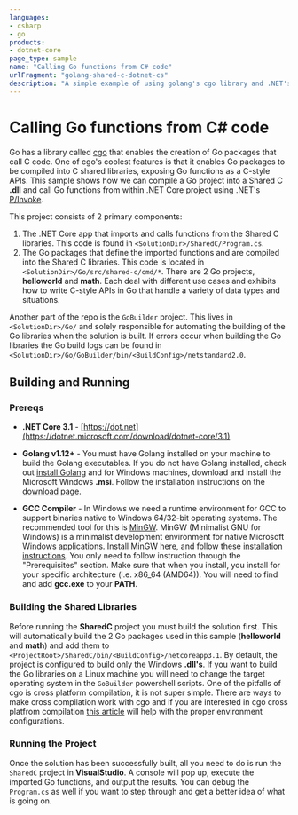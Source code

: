 ```yaml
---
languages:
- csharp
- go
products:
- dotnet-core
page_type: sample
name: "Calling Go functions from C# code"
urlFragment: "golang-shared-c-dotnet-cs"
description: "A simple example of using golang's cgo library and .NET's P/Invoke to call Go functions from C# code like a C-style API."
---
```


# Calling Go functions from C# code

Go has a library called [cgo](https://golang.org/cmd/cgo/) that enables the creation of Go packages that call C code.  One of cgo's coolest features is that it enables Go packages to be compiled into C shared libraries, exposing Go functions as a C-style APIs.  This sample shows how we can compile a Go project into a Shared C **.dll** and call Go functions from within .NET Core project using .NET's [P/Invoke](https://docs.microsoft.com/en-us/dotnet/standard/native-interop/pinvoke).

This project consists of 2 primary components:

1. The .NET Core app that imports and calls functions from the Shared C libraries.  This code is found in `<SolutionDir>/SharedC/Program.cs`.
2. The Go packages that define the imported functions and are compiled into the Shared C libraries.  This code is located in `<SolutionDir>/Go/src/shared-c/cmd/*`.  There are 2 Go projects, **helloworld** and **math**.  Each deal with different use cases and exhibits how to write C-style APIs in Go that handle a variety of data types and situations.

Another part of the repo is the `GoBuilder` project.  This lives in  `<SolutionDir>/Go/` and solely responsible for automating the building of the Go libraries when the solution is built.  If errors occur when building the Go libraries the Go build logs can be found in  `<SolutionDir>/Go/GoBuilder/bin/<BuildConfig>/netstandard2.0`.

## Building and Running

### Prereqs

* **.NET Core 3.1** - [https://dot.net](https://dotnet.microsoft.com/download/dotnet-core/3.1)

* **Golang v1.12+** - You must have Golang installed on your machine to build the Golang executables.  If you do not have Golang installed, check out [install Golang](https://golang.org/dl/ "Installing Golang") and for Windows machines, download and install the Microsoft Windows **.msi**.  Follow the installation instructions on the [download page](https://golang.org/doc/install?download=go1.14.4.windows-amd64.msi "The Go Programming Language: Getting Started").

* **GCC Compiler** - In Windows we need a runtime environment for GCC to support binaries native to Windows 64/32-bit operating systems.  The recommended tool for this is [MinGW](http://www.mingw.org/ "MinGW").  MinGW (Minimalist GNU for Windows) is a minimalist development environment for native Microsoft Windows applications.  Install MinGW [here](https://sourceforge.net/projects/mingw-w64/ "MinGW for windows download"), and follow these [installation instructions](https://code.visualstudio.com/docs/cpp/config-mingw "MinGW installation instructions for Windows").  You only need to follow instruction through the "Prerequisites" section.  Make sure that when you install, you install for your specific architecture (i.e. x86_64 (AMD64)).  You will need to find and add **gcc.exe** to your **PATH**.

### Building the Shared Libraries

Before running the **SharedC** project you must build the solution first.  This will automatically build the 2 Go packages used in this sample (**helloworld** and **math**) and add them to `<ProjectRoot>/SharedC/bin/<BuildConfig>/netcoreapp3.1`.  By default, the project is configured to build only the Windows **.dll's**.  If you want to build the Go libraries on a Linux machine you will need to change the target operating system in the `GoBuilder` powershell scripts.  One of the pitfalls of cgo is cross platform compilation, it is not super simple.  There are ways to make cross compilation work with cgo and if you are interested in cgo cross platfrom compilation [this article](https://www.bluematador.com/blog/golang-pros-cons-part-5-cross-platform-compiling) will help with the proper environment configurations.

### Running the Project

Once the solution has been successfully built, all you need to do is run the `SharedC` project in **VisualStudio**.  A console will pop up, execute the imported Go functions, and output the results.  You can debug the `Program.cs` as well if you want to step through and get a better idea of what is going on.
